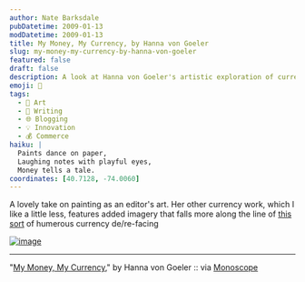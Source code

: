```yaml
---
author: Nate Barksdale
pubDatetime: 2009-01-13
modDatetime: 2009-01-13
title: My Money, My Currency, by Hanna von Goeler
slug: my-money-my-currency-by-hanna-von-goeler
featured: false
draft: false
description: A look at Hanna von Goeler's artistic exploration of currency through painting and humorous imagery.
emoji: 🎨
tags:
  - 🎨 Art
  - 📝 Writing
  - 🌐 Blogging
  - 💡 Innovation
  - 💰 Commerce
haiku: |
  Paints dance on paper,  
  Laughing notes with playful eyes,  
  Money tells a tale.
coordinates: [40.7128, -74.0060]
---
```


A lovely take on painting as an editor's art. Her other currency work, which I like a little less, features added imagery that falls more along the line of [this sort](http://www.flickr.com/photos/dep/3148766572/) of humerous currency de/re-facing

[![image](http://culture-making.com/media/Hanna+von+Goeler+currency.jpg)](http://www.hannavongoeler.com/Artist.asp?ArtistID=15679&Akey=K6CELP9C)

---

"[My Money, My Currency](http://www.hannavongoeler.com/Artist.asp?ArtistID=15679&Akey=K6CELP9C)," by Hanna von Goeler :: via [Monoscope](http://web.archive.org/web/20111016132514/http://www.monoscope.com/2009/01/hanna_von_goeler_my_money_my_c.html)
